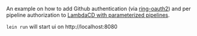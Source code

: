 An example on how to add Github authentication (via [ring-oauth2](https://github.com/weavejester/ring-oauth2)) and per pipeline authorization to [LambdaCD with parameterized pipelines](https://github.com/flosell/lambdacd-cookie-cutter-pipeline-example).

`lein run` will start ui on http://localhost:8080
